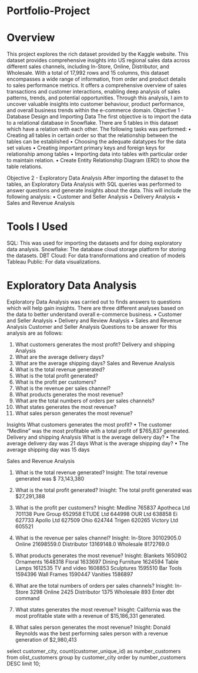 # Portfolio-Project
# Overview

This project explores the rich dataset provided by the Kaggle website. This dataset provides comprehensive insights into US regional sales data across different sales channels, including In-Store, Online, Distributor, and Wholesale. With a total of 17,992 rows and 15 columns, this dataset encompasses a wide range of information, from order and product details to sales performance metrics. It offers a comprehensive overview of sales transactions and customer interactions, enabling deep analysis of sales patterns, trends, and potential opportunities. Through this analysis, I aim to uncover valuable insights into customer behaviour, product performance, and overall business trends within the e-commerce domain.
Objective 1 - Database Design and Importing Data
The first objective is to import the data to a relational database in Snowflake. There are 5 tables in this dataset which have a relation with each other. The following tasks was performed:
•	Creating all tables in certain order so that the relationship between the tables can be established
•	Choosing the adequate datatypes for the data set values
•	Creating important primary keys and foreign keys for relationship among tables
•	Importing data into tables with particular order to maintain relation.
•	Create Entity Relationship Diagram (ERD) to show the table relations.

Objective 2 - Exploratory Data Analysis
After importing the dataset to the tables, an Exploratory Data Analysis with SQL queries was performed to answer questions and generate insights about the data. This will include the following analysis:
•	Customer and Seller Analysis
•	Delivery Analysis
•	Sales and Revenue Analysis

# Tools I Used
SQL: This was used for importing the datasets and for doing exploratory data analysis.
Snowflake: The database cloud storage platform for storing the datasets.
DBT Cloud: For data transformations and creation of models
Tableau Public: For data visualizations.

# Exploratory Data Analysis
Exploratory Data Analysis was carried out to finds answers to questions which will help gain insights. There are three different analyses based on the data to better understand overall e-commerce business.
•	Customer and Seller Analysis
•	Delivery and Review Analysis
•	Sales and Revenue Analysis 
Customer and Seller Analysis
Questions to be answer for this analysis are as follows:
1.	What customers generates the most profit?
Delivery and shipping Analysis
1.	What are the average delivery days?
2.	What are the average shipping days?
Sales and Revenue Analysis 
1.	What is the total revenue generated?
2.	What is the total profit generated?
3.	What is the profit per customers?
4.	What is the revenue per sales channel?
5.	What products generates the most revenue?
6.	What are the total numbers of orders per sales channels?
7.	What states generates the most revenue?
8.	What sales person generates the most revenue?

Insights
What customers generates the most profit?
•	The customer “Medline” was the most profitable with a total profit of $765,837 generated.
Delivery and shipping Analysis
What is the average delivery day?
•	The average delivery day was 21 days 
What is the average shipping day?
•	The average shipping day was 15 days


Sales and Revenue Analysis 
1.	What is the total revenue generated?
Insight: The total revenue generated was $ 73,143,380
2.	What is the total profit generated?
Inisght: The total profit generated was $27,291,388
3.	What is the profit per customers?
Inisght: 
Medline 	765837
Apotheca Ltd	701138
Pure Group	652958
ETUDE Ltd	644998
OUR Ltd	638858
Ei 	627733
Apollo Ltd	627509
Ohio 	624744
Trigen 	620265
Victory Ltd	605521

4.	What is the revenue per sales channel?
Inisght: 
In-Store	30102905.0
Online	21698559.0
Distributor	13169148.0
Wholesale	8172769.0


5.	What products generates the most revenue?
Inisght: 
Blankets	1650902
Ornaments	1648318
Floral	1633697
Dining Furniture	1624594
Table Lamps	1612535
TV and video	1608853
Sculptures	1595510
Bar Tools	1594396
Wall Frames	1590447
Vanities	1586897

6.	What are the total numbers of orders per sales channels?
Inisght: 
In-Store	3298
Online	2425
Distributor	1375
Wholesale	893
Enter dbt command

7.	What states generates the most revenue?
Inisght: California was the most profitable state with a revenue of $15,186,331 generated.
8.	What sales person generates the most revenue?
Inisght: Donald Reynolds was the best performing sales person with a revenue generation of $2,980,413


select customer_city, count(customer_unique_id) as number_customers
from olist_customers
group by customer_city
order by number_customers DESC
limit 10;


